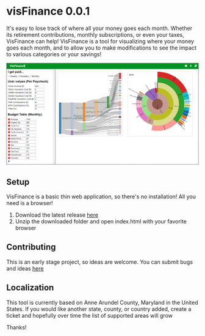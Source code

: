 # visFinance 0.0.1
It's easy to lose track of where all your money goes each month. Whether its retirement contributions, monthly subscriptions, or even your taxes, 
VisFinance can help! VisFinance is a tool for visualizing where your money goes each month, and to allow you to make modifications to see the impact
to various categories or your savings!

![What it looks like](img/screen.png)

## Setup

VisFinance is a basic thin web application, so there's no installation! All you need is a browser!

1. Download the latest release [here](https://github.com/pooshla/visFinance/releases)
2. Unzip the downloaded folder and open index.html with your favorite browser

## Contributing

This is an early stage project, so ideas are welcome. You can submit bugs and ideas [here](https://github.com/pooshla/visFinance/issues)

## Localization

This tool is currently based on Anne Arundel County, Maryland in the United States. If you would like another state, county, or country added, create a ticket and hopefully over time the list of supported areas will grow

Thanks!
